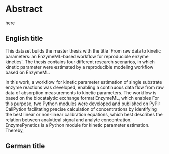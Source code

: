 # Abstract

here

## English title

This dataset builds the master thesis with the title 'From raw data to kinetic parameters: an EnzymeML-based workflow for reproducible enzyme kinetics'.
The thesis contains four different research scenarios, in which kinetic parameter were estimated by a reproducible modeling workflow based on EnzymeML.

In this work, a workflow for kinetic parameter estimation of single substrate enzyme reactions was developed, enabling a continuous data flow from raw data of absorption measurements to kinetic parameters. The workflow is based on the biocatalytic exchange format EnzymeML, which enables
For this purpose, two Python modules were developed and published on PyPI: CaliPytion facilitating precise calculation of concentrations by identifying the best linear or non-linear calibration equations, which best describes the relation between analytical signal and analyte concentration. EnzymePynetics is a Python module for kinetic parameter estimation. Thereby,

## German title
